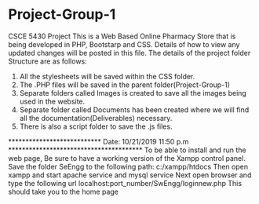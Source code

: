 # Project-Group-1
CSCE 5430 Project
This is a Web Based Online Pharmacy Store that is being developed in PHP, Bootstarp and CSS.
Details of how to view any updated changes will be posted in this file.
The details of the project folder Structure are as follows:
1. All the stylesheets will be saved within the CSS folder.
2. The .PHP files will be saved in the parent folder(Project-Group-1)
3. Separate folders called Images is created to save all the images being used in the website.
4. Separate folder called Documents has been created where we will find all the documentation(Deliverables) necessary.
5. There is also a script folder to save the .js files.


*************************** Date: 10/21/2019 11:50 p.m ***************************************
To be able to install and run the web page, Be sure to have a working version of the Xampp control panel. 
Save the folder SeEngg to the following path: c:/xampp/htdocs
Then open xampp and start apache service and mysql service
Next open browser and type the following url
localhost:port_number/SwEngg/loginnew.php
This should take you to the home page

